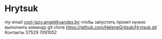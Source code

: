 # Hrytsuk
my email cool-lazy.angel@yandex.by
чтобы запустить проект нужно выполнить команду git clone https://github.com/HeleneGritsuk/Hrytsuk.git
Контакты 37529 7091052
